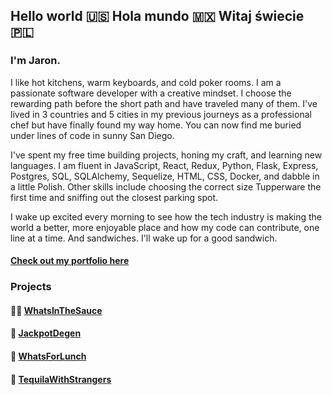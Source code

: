 ## Hello world 🇺🇸 Hola mundo 🇲🇽 Witaj świecie 🇵🇱

### I'm Jaron.

I like hot kitchens, warm keyboards, and cold poker rooms. I am a passionate software developer with a creative mindset. I choose the rewarding path before the short path and have traveled many of them. I've lived in 3 countries and 5 cities in my previous journeys as a professional chef but have finally found my way home. You can now find me buried under lines of code in sunny San Diego.

I've spent my free time building projects, honing my craft, and learning new languages. I am fluent in JavaScript, React, Redux, Python, Flask, Express, Postgres, SQL, SQLAlchemy, Sequelize, HTML, CSS, Docker, and dabble in a little Polish. Other skills include choosing the correct size Tupperware the first time and sniffing out the closest parking spot.

I wake up excited every morning to see how the tech industry is making the world a better, more enjoyable place and how my code can contribute, one line at a time. And sandwiches. I'll wake up for a good sandwich. 

#### [Check out my portfolio here](https://jarondegen.com/)

### Projects
#### 👨‍🍳 [WhatsInTheSauce](http://whatsinthesauce.herokuapp.com)
#### 🎲 [JackpotDegen](http://jackpotdegen.com)
#### 🍔 [WhatsForLunch](http://aawhatsforlunch.herokuapp.com)
#### 🥃 [TequilaWithStrangers](http://tequilawithstrangers.herokuapp.com/)

